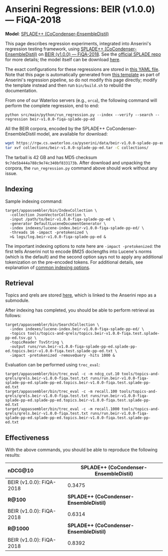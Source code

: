 # Anserini Regressions: BEIR (v1.0.0) &mdash; FiQA-2018

**Model**: [SPLADE++ (CoCondenser-EnsembleDistil)](https://arxiv.org/abs/2205.04733)

This page describes regression experiments, integrated into Anserini's regression testing framework, using [SPLADE++ (CoCondenser-EnsembleDistil)](https://arxiv.org/abs/2205.04733) on [BEIR (v1.0.0) &mdash; FiQA-2018](http://beir.ai/).
See the [official SPLADE repo](https://github.com/naver/splade) for more details; the model itself can be download [here](https://huggingface.co/naver/splade-cocondenser-ensembledistil).

The exact configurations for these regressions are stored in [this YAML file](../../src/main/resources/regression/beir-v1.0.0-fiqa-splade-pp-ed.yaml).
Note that this page is automatically generated from [this template](../../src/main/resources/docgen/templates/beir-v1.0.0-fiqa-splade-pp-ed.template) as part of Anserini's regression pipeline, so do not modify this page directly; modify the template instead and then run `bin/build.sh` to rebuild the documentation.

From one of our Waterloo servers (e.g., `orca`), the following command will perform the complete regression, end to end:

```
python src/main/python/run_regression.py --index --verify --search --regression beir-v1.0.0-fiqa-splade-pp-ed
```

All the BEIR corpora, encoded by the SPLADE++ CoCondenser-EnsembleDistil model, are available for download:

```bash
wget https://rgw.cs.uwaterloo.ca/pyserini/data/beir-v1.0.0-splade-pp-ed.tar -P collections/
tar xvf collections/beir-v1.0.0-splade-pp-ed.tar -C collections/
```

The tarball is 42 GB and has MD5 checksum `9c7de5b444a788c9e74c340bf833173b`.
After download and unpacking the corpora, the `run_regression.py` command above should work without any issue.

## Indexing

Sample indexing command:

```
target/appassembler/bin/IndexCollection \
  -collection JsonVectorCollection \
  -input /path/to/beir-v1.0.0-fiqa-splade-pp-ed \
  -generator DefaultLuceneDocumentGenerator \
  -index indexes/lucene-index.beir-v1.0.0-fiqa-splade-pp-ed/ \
  -threads 16 -impact -pretokenized \
  >& logs/log.beir-v1.0.0-fiqa-splade-pp-ed &
```

The important indexing options to note here are `-impact -pretokenized`: the first tells Anserini not to encode BM25 doclengths into Lucene's norms (which is the default) and the second option says not to apply any additional tokenization on the pre-encoded tokens.
For additional details, see explanation of [common indexing options](../../docs/common-indexing-options.md).

## Retrieval

Topics and qrels are stored [here](https://github.com/castorini/anserini-tools/tree/master/topics-and-qrels), which is linked to the Anserini repo as a submodule.

After indexing has completed, you should be able to perform retrieval as follows:

```
target/appassembler/bin/SearchCollection \
  -index indexes/lucene-index.beir-v1.0.0-fiqa-splade-pp-ed/ \
  -topics tools/topics-and-qrels/topics.beir-v1.0.0-fiqa.test.splade-pp-ed.tsv.gz \
  -topicReader TsvString \
  -output runs/run.beir-v1.0.0-fiqa-splade-pp-ed.splade-pp-ed.topics.beir-v1.0.0-fiqa.test.splade-pp-ed.txt \
  -impact -pretokenized -removeQuery -hits 1000 &
```

Evaluation can be performed using `trec_eval`:

```
target/appassembler/bin/trec_eval -c -m ndcg_cut.10 tools/topics-and-qrels/qrels.beir-v1.0.0-fiqa.test.txt runs/run.beir-v1.0.0-fiqa-splade-pp-ed.splade-pp-ed.topics.beir-v1.0.0-fiqa.test.splade-pp-ed.txt
target/appassembler/bin/trec_eval -c -m recall.100 tools/topics-and-qrels/qrels.beir-v1.0.0-fiqa.test.txt runs/run.beir-v1.0.0-fiqa-splade-pp-ed.splade-pp-ed.topics.beir-v1.0.0-fiqa.test.splade-pp-ed.txt
target/appassembler/bin/trec_eval -c -m recall.1000 tools/topics-and-qrels/qrels.beir-v1.0.0-fiqa.test.txt runs/run.beir-v1.0.0-fiqa-splade-pp-ed.splade-pp-ed.topics.beir-v1.0.0-fiqa.test.splade-pp-ed.txt
```

## Effectiveness

With the above commands, you should be able to reproduce the following results:

| **nDCG@10**                                                                                                  | **SPLADE++ (CoCondenser-EnsembleDistil)**|
|:-------------------------------------------------------------------------------------------------------------|-----------|
| BEIR (v1.0.0): FiQA-2018                                                                                     | 0.3475    |
| **R@100**                                                                                                    | **SPLADE++ (CoCondenser-EnsembleDistil)**|
| BEIR (v1.0.0): FiQA-2018                                                                                     | 0.6314    |
| **R@1000**                                                                                                   | **SPLADE++ (CoCondenser-EnsembleDistil)**|
| BEIR (v1.0.0): FiQA-2018                                                                                     | 0.8392    |

